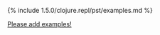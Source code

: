 {% include 1.5.0/clojure.repl/pst/examples.md %}

[Please add examples!](https://github.com/arrdem/grimoire/edit/master/_includes/1.6.0/clojure.repl/pst/examples.md)
